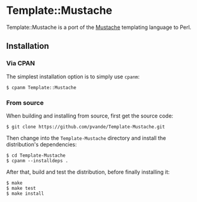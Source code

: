 Template::Mustache
==================

Template::Mustache is a port of the
[Mustache](https://github.com/mustache/mustache) templating language to Perl.

## Installation

### Via CPAN

The simplest installation option is to simply use `cpanm`:

    $ cpanm Template::Mustache

### From source

When building and installing from source, first get the source code:

    $ git clone https://github.com/pvande/Template-Mustache.git

Then change into the `Template-Mustache` directory and install the
distribution's dependencies:

    $ cd Template-Mustache
    $ cpanm --installdeps .

After that, build and test the distribution, before finally installing it:

    $ make
    $ make test
    $ make install
